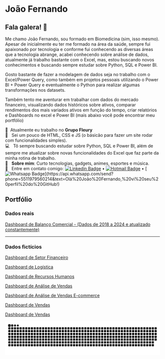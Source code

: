 # João Fernando

## Fala galera! 👋
Me chamo João Fernando, sou formado em Biomedicina (sim, isso mesmo).
Apesar de inicialmente eu ter me formado na área da saúde, sempre fui apaixonado por tecnologia e conforme fui conhecendo as diversas áreas que a tecnologia abrange, acabei conhecendo sobre análise de dados, atualmente já trabalho bastante com o Excel, mas, estou buscando novos conhecimentos e buscando sempre estudar sobre Python, SQL e Power BI.

Gosto bastante de fazer a modelagem de dados seja no trabalho com o Excel/Power Query, como também em projetos pessoais utilizando o Power BI + Power Query e eventualmente o Python para realizar algumas transformações nos datasets.

Também tento me aventurar em trabalhar com dados do mercado financeiro, visualizando dados históricos sobre ativos, comparar rendimentos dos mais variados ativos em função do tempo, criar relatórios e Dashboards no excel e Power BI (mais abaixo você pode encontrar meu portfólio)

🔬&nbsp; Atualmente eu trabalho no **Grupo Fleury**
<br/> :purple_heart: &nbsp; Sei um pouco de HTML, CSS e JS (o básicão para fazer um site rodar com funcionalidades simples).
<br/> :computer: &nbsp; Tô sempre buscando estudar sobre Python, SQL e Power BI, além de sempre me atualizar sobre novas funcionalidades do Excel que faz parte da minha rotina de trabalho.
<br/> 💬  &nbsp; **Sobre mim**: Curto tecnologias, gadgets, animes, esportes e música.
<br/> :email: &nbsp; Entre em contato comigo: [![Linkedin Badge](https://img.shields.io/badge/-LinkedIn-blue?style=flat-square&logo=Linkedin&logoColor=white&link=https://www.linkedin.com/in/joaoxfernando/)](https://www.linkedin.com/in/joaoxfernando/) • [![Hotmail Badge](https://img.shields.io/badge/-Outlook-0078D4?style=flat-square&logo=microsoft-outlook&logoColor=white&link=mailto:joaoxfernando@outlook.com)](mailto:joaoxfernando@outlook.com) • [![Whatsapp Badge](https://img.shields.io/badge/-WhatsApp-4CA143?style=flat-square&labelColor=4CA143&logo=whatsapp&logoColor=white&link=https://api.whatsapp.com/send?phone=5584999122284&text=Olá%20João%20Fernando,%20vi%20seu%20perfil%20do%20GitHub!)](https://api.whatsapp.com/send?phone=5511979560214&text=Olá%20João%20Fernando,%20vi%20seu%20perfil%20do%20GitHub!)


## Portfólio

### Dados reais
[Dashboard de Balanço Comercial - (Dados de 2018 a 2024 e atualizado constantemente)](https://app.powerbi.com/view?r=eyJrIjoiNWNlNTJlNTItYjBmMy00NGUwLWIxNWItMjc0MTdhYzUzZjg0IiwidCI6IjVjYzNlODFhLTVjNGUtNGFkOC1iMzMzLTc2ZDQxMTdmNGFlNSJ9)

****

### Dados fictícios
[Dashboard de Setor Financeiro](https://app.powerbi.com/view?r=eyJrIjoiYWI0OTEyNzctZmE3ZC00YjQ4LWEzNzgtMGY2M2U5Y2Y5YzczIiwidCI6IjVjYzNlODFhLTVjNGUtNGFkOC1iMzMzLTc2ZDQxMTdmNGFlNSJ9)

[Dashboard de Logística](https://app.powerbi.com/view?r=eyJrIjoiNTM3OGMyMGYtOWQxMC00ZjliLTlkOTgtZDZlNjQxZTdjZDU1IiwidCI6IjVjYzNlODFhLTVjNGUtNGFkOC1iMzMzLTc2ZDQxMTdmNGFlNSJ9)

[Dashboard de Recursos Humanos](https://app.powerbi.com/view?r=eyJrIjoiMDhhZjA4N2YtMGNlZS00NjAwLThlZGUtZGI0MTJhMWNlODkxIiwidCI6IjVjYzNlODFhLTVjNGUtNGFkOC1iMzMzLTc2ZDQxMTdmNGFlNSJ9)

[Dashboard de Análise de Vendas](https://app.powerbi.com/view?r=eyJrIjoiZDc2NjM5ODctN2NhOC00OTBmLWJkNDctYjljMmY4YWE4MjdmIiwidCI6IjVjYzNlODFhLTVjNGUtNGFkOC1iMzMzLTc2ZDQxMTdmNGFlNSJ9)

[Dashboard de Análise de Vendas E-commerce](https://app.powerbi.com/view?r=eyJrIjoiYjQ2YjljMTgtMWU3NS00NTNhLTg0ZTUtMDVhNDlkYjEwMzMxIiwidCI6IjVjYzNlODFhLTVjNGUtNGFkOC1iMzMzLTc2ZDQxMTdmNGFlNSJ9)

[Dashboard de Vendas](https://app.powerbi.com/view?r=eyJrIjoiZDc2NjM5ODctN2NhOC00OTBmLWJkNDctYjljMmY4YWE4MjdmIiwidCI6IjVjYzNlODFhLTVjNGUtNGFkOC1iMzMzLTc2ZDQxMTdmNGFlNSJ9)

[Dashboard de Vendas](https://app.powerbi.com/view?r=eyJrIjoiY2MxYjNiNGEtZWI0My00M2M2LTlkMDEtZjM1ODgwYjE0ZWEwIiwidCI6IjVjYzNlODFhLTVjNGUtNGFkOC1iMzMzLTc2ZDQxMTdmNGFlNSJ9)


<img alt="GitHub Snake" src="https://raw.githubusercontent.com/joaoxfernando/joaoxfernando/output/github-contribution-grid-snake.svg" />
